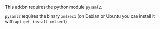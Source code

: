 This addon requires the python module `pysaml2`.

`pysaml2` requires the binary `xmlsec1` (on Debian or Ubuntu you can
install it with `apt-get install xmlsec1`)
